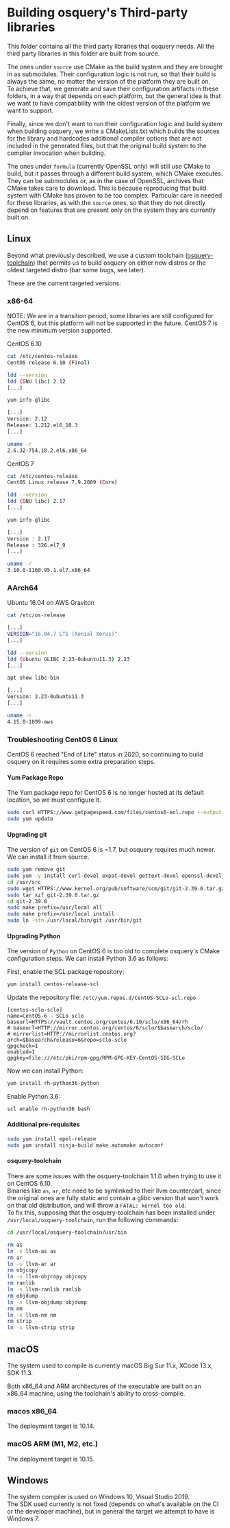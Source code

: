 # Building osquery's Third-party libraries

This folder contains all the third party libraries that osquery needs. All the
third party libraries in this folder are built from source.

The ones under `source` use CMake as the build system and they are brought in as
submodules. Their configuration logic is not run, so that their build is always
the same, no matter the version of the platform they are built on.  
To achieve that, we generate and save their configuration artifacts in these
folders, in a way that depends on each platform, but the general idea is that we
want to have compatibility with the oldest version of the platform we want to
support.

Finally, since we don't want to run their configuration logic and build system
when building osquery, we write a CMakeLists.txt which builds the sources for
the library and hardcodes additional compiler options that are not included in
the generated files, but that the original build system to the compiler
invocation when building.

The ones under `formula` (currently OpenSSL only) will still use CMake to build,
but it passes through a different build system, which CMake executes. They can
be submodules or, as in the case of OpenSSL, archives that CMake takes care to
download. This is because reproducing that build system with CMake has proven to
be too complex. Particular care is needed for these libraries, as with the
`source` ones, so that they do not directly depend on features that are present
only on the system they are currently built on.

## Linux

Beyond what previously described, we use a custom toolchain
([osquery-toolchain](https://github.com/osquery/osquery-toolchain)) that permits
us to build osquery on either new distros or the oldest targeted distro (bar
some bugs, see later).

These are the current targeted versions:

### x86-64

NOTE: We are in a transition period, some libraries are still configured for
CentOS 6, but this platform will not be supported in the future. CentOS 7 is the
new minimum version supported.

CentOS 6.10

```sh
cat /etc/centos-release
CentOS release 6.10 (Final)
```

```sh
ldd --version
ldd (GNU libc) 2.12
[...]
```

```sh
yum info glibc

[...]
Version: 2.12
Release: 1.212.el6_10.3
[...]
```

```sh
uname -r
2.6.32-754.18.2.el6.x86_64
```

CentOS 7

```sh
cat /etc/centos-release
CentOS Linux release 7.9.2009 (Core)
```

```sh
ldd --version
ldd (GNU libc) 2.17
[...]
```

```sh
yum info glibc

[...]
Version : 2.17
Release : 326.el7_9
[...]
```

```sh
uname -r
3.10.0-1160.95.1.el7.x86_64
```

### AArch64

Ubuntu 16.04 on AWS Graviton

```sh
cat /etc/os-release

[...]
VERSION="16.04.7 LTS (Xenial Xerus)"
[...]
```

```sh
ldd --version
ldd (Ubuntu GLIBC 2.23-0ubuntu11.3) 2.23
[...]
```

```sh
apt show libc-bin

[...]
Version: 2.23-0ubuntu11.3
[...]
```

```sh
uname -r
4.15.0-1099-aws
```

### Troubleshooting CentOS 6 Linux

CentOS 6 reached "End of Life" status in 2020, so continuing to build osquery on
it requires some extra preparation steps.

#### Yum Package Repo

The Yum package repo for CentOS 6 is no longer hosted at its default location,
so we must configure it.

```sh
sudo curl HTTPS://www.getpagespeed.com/files/centos6-eol.repo --output /etc/yum.repos.d/CentOS-Base.repo
sudo yum update
```

#### Upgrading git

The version of `git` on CentOS 6 is ~1.7, but osquery requires much newer. We
can install it from source.

```sh
sudo yum remove git
sudo yum -y install curl-devel expat-devel gettext-devel openssl-devel zlib-devel gcc perl-ExtUtils-MakeMaker
cd /usr/src
sudo wget HTTPS://www.kernel.org/pub/software/scm/git/git-2.39.0.tar.gz
sudo tar xzf git-2.39.0.tar.gz
cd git-2.39.0
sudo make prefix=/usr/local all
sudo make prefix=/usr/local install
sudo ln -sfn /usr/local/bin/git /usr/bin/git
```

#### Upgrading Python

The version of `Python` on CentOS 6 is too old to complete osquery's CMake
configuration steps. We can install Python 3.6 as follows:

First, enable the SCL package repository:

```bash
yum install centos-release-scl
```

Update the repository file: `/etc/yum.repos.d/CentOS-SCLo-scl.repo`

```text
[centos-sclo-sclo]
name=CentOS-6 - SCLo sclo
baseurl=HTTPS://vault.centos.org/centos/6.10/sclo/x86_64/rh
# baseurl=HTTP://mirror.centos.org/centos/6/sclo/$basearch/sclo/
# mirrorlist=HTTP://mirrorlist.centos.org?arch=$basearch&release=6&repo=sclo-sclo
gpgcheck=1
enabled=1
gpgkey=file:///etc/pki/rpm-gpg/RPM-GPG-KEY-CentOS-SIG-SCLo
```

Now we can install Python:

```bash
yum install rh-python36-python
```

Enable Python 3.6:

```bash
scl enable rh-python36 bash
```

#### Additional pre-requisites

```sh
sudo yum install epel-release
sudo yum install ninja-build make automake autoconf
```

#### osquery-toolchain

There are some issues with the osquery-toolchain 1.1.0 when trying to use it on
CentOS 6.10.  
Binaries like `as`, `ar`, etc need to be symlinked to their llvm counterpart,
since the original ones are fully static and contain a glibc version that won't
work on that old distribution, and will throw a `FATAL: kernel too old`.  
To fix this, supposing that the osquery-toolchain has been installed under
`/usr/local/osquery-toolchain`, run the following commands:

```sh
cd /usr/local/osquery-toolchain/usr/bin

rm as
ln -s llvm-as as
rm ar
ln -s llvm-ar ar
rm objcopy
ln -s llvm-objcopy objcopy
rm ranlib
ln -s llvm-ranlib ranlib
rm objdump
ln -s llvm-objdump objdump
rm nm
ln -s llvm-nm nm
rm strip
ln -s llvm-strip strip
```

## macOS

The system used to compile is currently macOS Big Sur 11.x, XCode 13.x, SDK
11.3.

Both x86_64 and ARM architectures of the executable are built on an x86_64
machine, using the toolchain's ability to cross-compile.

### macos x86_64

The deployment target is 10.14.

### macOS ARM (M1, M2, etc.)

The deployment target is 10.15.

## Windows

The system compiler is used on Windows 10, Visual Studio 2019.  
The SDK used currently is not fixed (depends on what's available on the CI or
the developer machine), but in general the target we attempt to have is
Windows 7.
